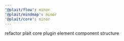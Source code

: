 ```yaml
---
'@plait/flow': minor
'@plait/mindmap': minor
'@plait/core': minor
---
```


refactor plait core plugin element component structure

